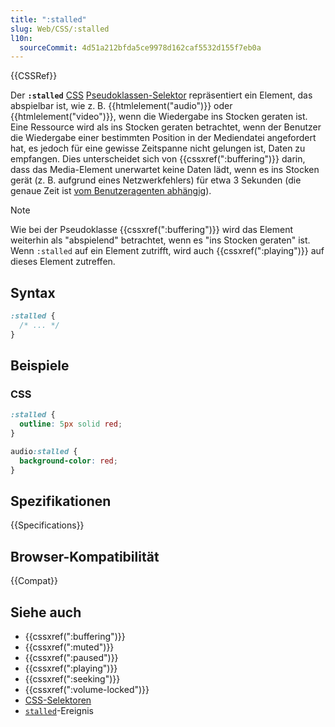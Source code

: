 ```yaml
---
title: ":stalled"
slug: Web/CSS/:stalled
l10n:
  sourceCommit: 4d51a212bfda5ce9978d162caf5532d155f7eb0a
---
```


{{CSSRef}}

Der **`:stalled`** [CSS](/de/docs/Web/CSS) [Pseudoklassen-Selektor](/de/docs/Web/CSS/Pseudo-classes) repräsentiert ein Element, das abspielbar ist, wie z. B. {{htmlelement("audio")}} oder {{htmlelement("video")}}, wenn die Wiedergabe ins Stocken geraten ist.
Eine Ressource wird als ins Stocken geraten betrachtet, wenn der Benutzer die Wiedergabe einer bestimmten Position in der Mediendatei angefordert hat, es jedoch für eine gewisse Zeitspanne nicht gelungen ist, Daten zu empfangen.
Dies unterscheidet sich von {{cssxref(":buffering")}} darin, dass das Media-Element unerwartet keine Daten lädt, wenn es ins Stocken gerät (z. B. aufgrund eines Netzwerkfehlers) für etwa 3 Sekunden (die genaue Zeit ist [vom Benutzeragenten abhängig](https://html.spec.whatwg.org/multipage/media.html#stall-timeout)).

> [!NOTE]
> Wie bei der Pseudoklasse {{cssxref(":buffering")}} wird das Element weiterhin als "abspielend" betrachtet, wenn es "ins Stocken geraten" ist.
> Wenn `:stalled` auf ein Element zutrifft, wird auch {{cssxref(":playing")}} auf dieses Element zutreffen.

## Syntax

```css
:stalled {
  /* ... */
}
```

## Beispiele

### CSS

```css
:stalled {
  outline: 5px solid red;
}

audio:stalled {
  background-color: red;
}
```

## Spezifikationen

{{Specifications}}

## Browser-Kompatibilität

{{Compat}}

## Siehe auch

- {{cssxref(":buffering")}}
- {{cssxref(":muted")}}
- {{cssxref(":paused")}}
- {{cssxref(":playing")}}
- {{cssxref(":seeking")}}
- {{cssxref(":volume-locked")}}
- [CSS-Selektoren](/de/docs/Web/CSS/CSS_selectors)
- [`stalled`](/de/docs/Web/API/HTMLMediaElement/stalled_event)-Ereignis
